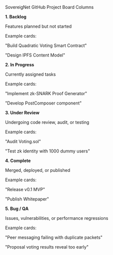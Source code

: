 SovereigNet GitHub Project Board Columns

**1. Backlog**

Features planned but not started

Example cards:

"Build Quadratic Voting Smart Contract"

"Design IPFS Content Model"




**2. In Progress**

Currently assigned tasks

Example cards:

"Implement zk-SNARK Proof Generator"

"Develop PostComposer component"




**3. Under Review**

Undergoing code review, audit, or testing

Example cards:

"Audit Voting.sol"

"Test zk identity with 1000 dummy users"




**4. Complete**

Merged, deployed, or published

Example cards:

"Release v0.1 MVP"

"Publish Whitepaper"




**5. Bug / QA**

Issues, vulnerabilities, or performance regressions

Example cards:

"Peer messaging failing with duplicate packets"

"Proposal voting results reveal too early"

